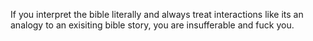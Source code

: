 If you interpret the bible literally and always treat interactions like its an analogy to an exisiting bible story, you are insufferable and fuck you.